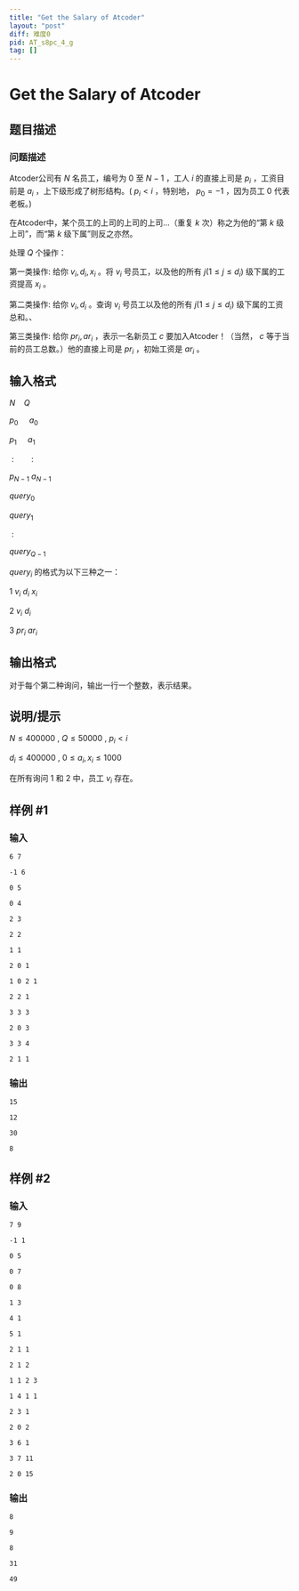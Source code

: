 ```yaml
---
title: "Get the Salary of Atcoder"
layout: "post"
diff: 难度0
pid: AT_s8pc_4_g
tag: []
---
```


# Get the Salary of Atcoder

## 题目描述

### 问题描述

Atcoder公司有 $N$ 名员工，编号为 $0$ 至 $N−1$ ，工人 $i$ 的直接上司是 $p_i$ ，工资目前是 $a_i$ ，上下级形成了树形结构。( $p_i<i$ ，特别地， $p_0=−1$ ，因为员工 $0$ 代表老板。)

在Atcoder中，某个员工的上司的上司的上司...（重复 $k$ 次）称之为他的“第 $k$ 级上司”，而“第 $k$ 级下属”则反之亦然。

处理 $Q$ 个操作：

第一类操作: 给你 $v_i,d_i,x_i$ 。将 $v_i$ 号员工，以及他的所有 $j(1\leq j\leq d_i)$ 级下属的工资提高 $x_i$ 。

第二类操作: 给你 $v_i,d_i$ 。查询 $v_i$ 号员工以及他的所有 $j(1\leq j\leq d_i)$ 级下属的工资总和。、

第三类操作: 给你 $pr_i,ar_i$ ，表示一名新员工 $c$ 要加入Atcoder！（当然， $c$ 等于当前的员工总数。）他的直接上司是 $pr_i$ ，初始工资是 $ar_i$ 。

## 输入格式

$N\ \ \ \ Q$

$p_0\ \ \ \ \ a_0$

$p_1\ \ \ \ \ a_1$

$\ :$ $\ \ \ \ \ \ \ :$

$p_{N-1}\ a_{N-1}$

$query_0$

$query_1$

$\ :$

$query_{Q−1}$

​$query_i$ 的格式为以下三种之一：​

$1\ v_i\ d_i\ x_i$

$2\ v_i\ d_i$

$3\ pr_i\ ar_i$

## 输出格式

对于每个第二种询问，输出一行一个整数，表示结果。

## 说明/提示

$N≤400000$ , $Q≤50000$ , $p_i<i$​

$d_i ≤ 400000$ , $0≤a_i,x_i≤1000$

在所有询问 $1$ 和 $2$ 中，员工 $v_i$ 存在。

## 样例 #1

### 输入

```
6 7
-1 6
0 5
0 4
2 3
2 2
1 1
2 0 1
1 0 2 1
2 2 1
3 3 3
2 0 3
3 3 4
2 1 1
```

### 输出

```
15
12
30
8
```

## 样例 #2

### 输入

```
7 9
-1 1
0 5
0 7
0 8
1 3
4 1
5 1
2 1 1
2 1 2
1 1 2 3
1 4 1 1
2 3 1
2 0 2
3 6 1
3 7 11
2 0 15
```

### 输出

```
8
9
8
31
49
```

